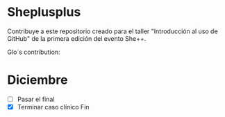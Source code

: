 # Sheplusplus
Contribuye a este repositorio creado para el taller "Introducción al uso de GitHub" de la primera edición del evento She++.

















































































































Glo´s contribution:
# Diciembre
- [ ] Pasar  el final  
- [x] Terminar caso  clínico
Fin
